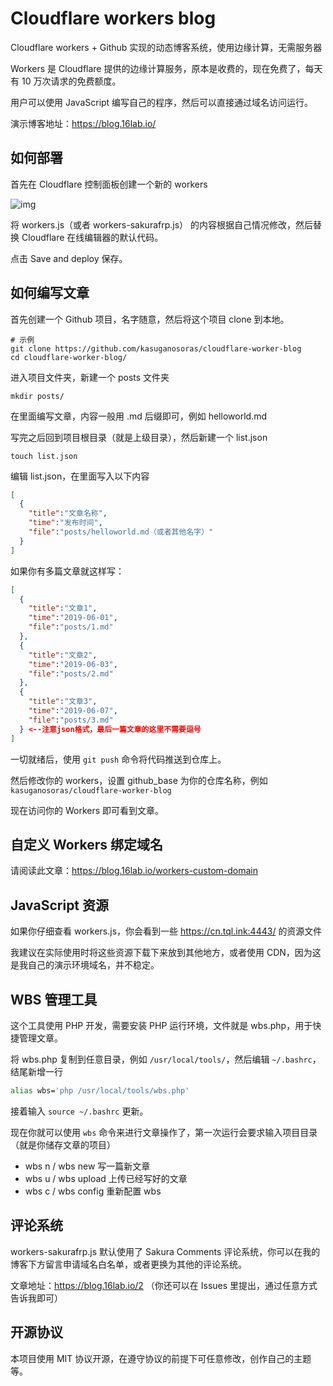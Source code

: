 # Cloudflare workers blog

Cloudflare workers + Github 实现的动态博客系统，使用边缘计算，无需服务器

Workers 是 Cloudflare 提供的边缘计算服务，原本是收费的，现在免费了，每天有 10 万次请求的免费额度。

用户可以使用 JavaScript 编写自己的程序，然后可以直接通过域名访问运行。

演示博客地址：https://blog.16lab.io/

## 如何部署

首先在 Cloudflare 控制面板创建一个新的 workers

![img](https://i.zerodream.net/a89af0dd723f5be7a9d779509f06657f.png)

将 workers.js（或者 workers-sakurafrp.js） 的内容根据自己情况修改，然后替换 Cloudflare 在线编辑器的默认代码。

点击 Save and deploy 保存。

## 如何编写文章

首先创建一个 Github 项目，名字随意，然后将这个项目 clone 到本地。

```
# 示例
git clone https://github.com/kasuganosoras/cloudflare-worker-blog
cd cloudflare-worker-blog/
```

进入项目文件夹，新建一个 posts 文件夹

```
mkdir posts/
```

在里面编写文章，内容一般用 .md 后缀即可，例如 helloworld.md

写完之后回到项目根目录（就是上级目录），然后新建一个 list.json

```
touch list.json
```

编辑 list.json，在里面写入以下内容

```json
[
  {
    "title":"文章名称",
    "time":"发布时间",
    "file":"posts/helloworld.md（或者其他名字）"
  }
]
```

如果你有多篇文章就这样写：

```json
[
  {
    "title":"文章1",
    "time":"2019-06-01",
    "file":"posts/1.md"
  },
  {
    "title":"文章2",
    "time":"2019-06-03",
    "file":"posts/2.md"
  },
  {
    "title":"文章3",
    "time":"2019-06-07",
    "file":"posts/3.md"
  } <--注意json格式，最后一篇文章的这里不需要逗号
]
```

一切就绪后，使用 `git push` 命令将代码推送到仓库上。

然后修改你的 workers，设置 github_base 为你的仓库名称，例如 `kasuganosoras/cloudflare-worker-blog`

现在访问你的 Workers 即可看到文章。

## 自定义 Workers 绑定域名

请阅读此文章：https://blog.16lab.io/workers-custom-domain

## JavaScript 资源

如果你仔细查看 workers.js，你会看到一些 https://cn.tql.ink:4443/ 的资源文件

我建议在实际使用时将这些资源下载下来放到其他地方，或者使用 CDN，因为这是我自己的演示环境域名，并不稳定。

## WBS 管理工具

这个工具使用 PHP 开发，需要安装 PHP 运行环境，文件就是 wbs.php，用于快捷管理文章。

将 wbs.php 复制到任意目录，例如 `/usr/local/tools/`，然后编辑 `~/.bashrc`，结尾新增一行

```bash
alias wbs='php /usr/local/tools/wbs.php'
```

接着输入 `source ~/.bashrc` 更新。

现在你就可以使用 `wbs` 命令来进行文章操作了，第一次运行会要求输入项目目录（就是你储存文章的项目）

- wbs n / wbs new 写一篇新文章
- wbs u / wbs upload 上传已经写好的文章
- wbs c / wbs config 重新配置 wbs

## 评论系统

workers-sakurafrp.js 默认使用了 Sakura Comments 评论系统，你可以在我的博客下方留言申请域名白名单，或者更换为其他的评论系统。

文章地址：https://blog.16lab.io/2 （你还可以在 Issues 里提出，通过任意方式告诉我即可）

## 开源协议

本项目使用 MIT 协议开源，在遵守协议的前提下可任意修改，创作自己的主题等。
